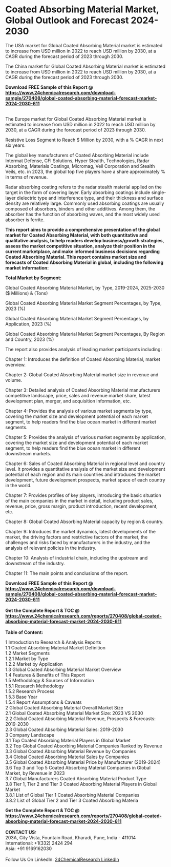 <h1>Coated Absorbing Material Market, Global Outlook and Forecast 2024-2030</h1><p>The USA market for Global Coated Absorbing Material market is estimated to increase from USD million in 2022 to reach USD million by 2030, at a CAGR during the forecast period of 2023 through 2030.</p><p>
</p><p>The China market for Global Coated Absorbing Material market is estimated to increase from USD million in 2022 to reach USD million by 2030, at a CAGR during the forecast period of 2023 through 2030.</p><div><b>Download FREE Sample of this Report @ 
            <a href="https://www.24chemicalresearch.com/download-sample/270408/global-coated-absorbing-material-forecast-market-2024-2030-611">
            https://www.24chemicalresearch.com/download-sample/270408/global-coated-absorbing-material-forecast-market-2024-2030-611</a></b></div><br><p>
</p><p>The Europe market for Global Coated Absorbing Material market is estimated to increase from USD million in 2022 to reach USD million by 2030, at a CAGR during the forecast period of 2023 through 2030.</p><p>
Resistive Loss Segment to Reach $ Million by 2030, with a % CAGR in next six years.</p><p>
The global key manufacturers of Coated Absorbing Material include Intermat Defense, CFI Solutions, Hyper Stealth, Technologies, Radar Absorbing, Materials Coatings, Micromag, Veil Corporation and Stealth Veils, etc. in 2023, the global top five players have a share approximately % in terms of revenue.</p><p>
Radar absorbing coating refers to the radar stealth material applied on the target in the form of covering layer. Early absorbing coatings include single-layer dielectric type and interference type, and their thickness and surface density are relatively large. Commonly used absorbing coatings are usually composed of absorbers, binders and other additives. Among them, the absorber has the function of absorbing waves, and the most widely used absorber is ferrite.</p><p>
<strong>This report aims to provide a comprehensive presentation of the global market for Coated Absorbing Material, with both quantitative and qualitative analysis, to help readers develop business/growth strategies, assess the market competitive situation, analyze their position in the current marketplace, and make informed business decisions regarding Coated Absorbing Material. This report contains market size and forecasts of Coated Absorbing Material in global, including the following market information:</strong></p><p>
</p><p>
<strong>Total Market by Segment:</strong></p><p>
Global Coated Absorbing Material Market, by Type, 2019-2024, 2025-2030 ($ Millions) &amp; (Tons)</p><p>
Global Coated Absorbing Material Market Segment Percentages, by Type, 2023 (%)</p><p>
</p><p>
Global Coated Absorbing Material Market Segment Percentages, by Application, 2023 (%)</p><p>
</p><p>
Global Coated Absorbing Material Market Segment Percentages, By Region and Country, 2023 (%)</p><p>
</p><p>
</p><p></p><p>
The report also provides analysis of leading market participants including:</p><p>
</p><p>
</p><p>
Chapter 1: Introduces the definition of Coated Absorbing Material, market overview.</p><p>
Chapter 2: Global Coated Absorbing Material market size in revenue and volume.</p><p>
Chapter 3: Detailed analysis of Coated Absorbing Material manufacturers competitive landscape, price, sales and revenue market share, latest development plan, merger, and acquisition information, etc.</p><p>
Chapter 4: Provides the analysis of various market segments by type, covering the market size and development potential of each market segment, to help readers find the blue ocean market in different market segments.</p><p>
Chapter 5: Provides the analysis of various market segments by application, covering the market size and development potential of each market segment, to help readers find the blue ocean market in different downstream markets.</p><p>
Chapter 6: Sales of Coated Absorbing Material in regional level and country level. It provides a quantitative analysis of the market size and development potential of each region and its main countries and introduces the market development, future development prospects, market space of each country in the world.</p><p>
Chapter 7: Provides profiles of key players, introducing the basic situation of the main companies in the market in detail, including product sales, revenue, price, gross margin, product introduction, recent development, etc.</p><p>
Chapter 8: Global Coated Absorbing Material capacity by region &amp; country.</p><p>
Chapter 9: Introduces the market dynamics, latest developments of the market, the driving factors and restrictive factors of the market, the challenges and risks faced by manufacturers in the industry, and the analysis of relevant policies in the industry.</p><p>
Chapter 10: Analysis of industrial chain, including the upstream and downstream of the industry.</p><p>
Chapter 11: The main points and conclusions of the report.</p><div><b>Download FREE Sample of this Report @ 
            <a href="https://www.24chemicalresearch.com/download-sample/270408/global-coated-absorbing-material-forecast-market-2024-2030-611">
            https://www.24chemicalresearch.com/download-sample/270408/global-coated-absorbing-material-forecast-market-2024-2030-611</a></b></div><br><div><b>Get the Complete Report & TOC @ 
            <a href="https://www.24chemicalresearch.com/reports/270408/global-coated-absorbing-material-forecast-market-2024-2030-611">
            https://www.24chemicalresearch.com/reports/270408/global-coated-absorbing-material-forecast-market-2024-2030-611</a></b></div><br>
            <b>Table of Content:</b><p>1 Introduction to Research & Analysis Reports<br />
    1.1 Coated Absorbing Material Market Definition<br />
    1.2 Market Segments<br />
        1.2.1 Market by Type<br />
        1.2.2 Market by Application<br />
    1.3 Global Coated Absorbing Material Market Overview<br />
    1.4 Features & Benefits of This Report<br />
    1.5 Methodology & Sources of Information<br />
        1.5.1 Research Methodology<br />
        1.5.2 Research Process<br />
        1.5.3 Base Year<br />
        1.5.4 Report Assumptions & Caveats<br />
2 Global Coated Absorbing Material Overall Market Size<br />
    2.1 Global Coated Absorbing Material Market Size: 2023 VS 2030<br />
    2.2 Global Coated Absorbing Material Revenue, Prospects & Forecasts: 2019-2030<br />
    2.3 Global Coated Absorbing Material Sales: 2019-2030<br />
3 Company Landscape<br />
    3.1 Top Coated Absorbing Material Players in Global Market<br />
    3.2 Top Global Coated Absorbing Material Companies Ranked by Revenue<br />
    3.3 Global Coated Absorbing Material Revenue by Companies<br />
    3.4 Global Coated Absorbing Material Sales by Companies<br />
    3.5 Global Coated Absorbing Material Price by Manufacturer (2019-2024)<br />
    3.6 Top 3 and Top 5 Coated Absorbing Material Companies in Global Market, by Revenue in 2023<br />
    3.7 Global Manufacturers Coated Absorbing Material Product Type<br />
    3.8 Tier 1, Tier 2 and Tier 3 Coated Absorbing Material Players in Global Market<br />
        3.8.1 List of Global Tier 1 Coated Absorbing Material Companies<br />
        3.8.2 List of Global Tier 2 and Tier 3 Coated Absorbing Materia</p><div><b>Get the Complete Report & TOC @ 
            <a href="https://www.24chemicalresearch.com/reports/270408/global-coated-absorbing-material-forecast-market-2024-2030-611">
            https://www.24chemicalresearch.com/reports/270408/global-coated-absorbing-material-forecast-market-2024-2030-611</a></b></div><br><b>CONTACT US:</b><br>
            203A, City Vista, Fountain Road, Kharadi, Pune, India - 411014<br>
            International: +1(332) 2424 294<br>
            Asia: +91 9169162030 <br><br>
            Follow Us On LinkedIn: <a href="https://www.linkedin.com/company/24chemicalresearch/">24ChemicalResearch LinkedIn</a>